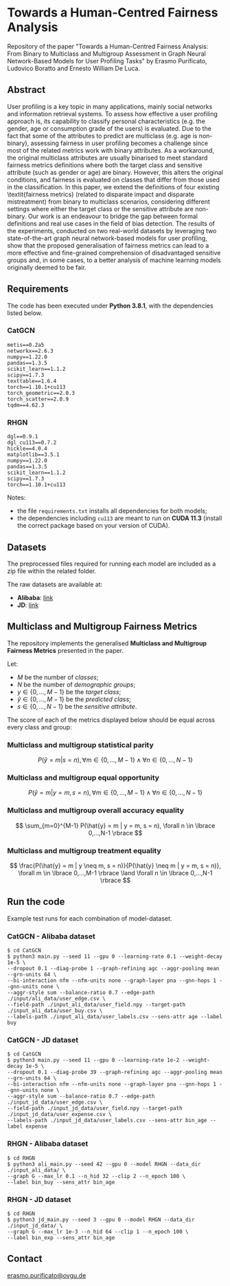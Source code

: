 # Towards a Human-Centred Fairness Analysis
Repository of the paper "Towards a Human-Centred Fairness Analysis: From Binary to Multiclass and Multigroup Assessment in Graph Neural Network-Based Models for User Profiling Tasks" by Erasmo Purificato, Ludovico Boratto and Ernesto William De Luca.

## Abstract
User profiling is a key topic in many applications, mainly social networks and information retrieval systems.
To assess how effective a user profiling approach is, its capability to classify personal characteristics (e.g. the gender, age or consumption grade of the users) is evaluated. 
Due to the fact that some of the attributes to predict are multiclass (e.g. age is non-binary), assessing fairness in user profiling becomes a challenge since most of the related metrics work with binary attributes.
As a workaround, the original multiclass attributes are usually binarised to meet standard fairness metrics definitions where both the target class and sensitive attribute (such as gender or age) are binary. However, this alters the original conditions, and fairness is evaluated on classes that differ from those used in the classification.
In this paper, we extend the definitions of four existing \textit{fairness metrics} (related to disparate impact and disparate mistreatment) from binary to multiclass scenarios, considering different settings where either the target class or the sensitive attribute are non-binary.
Our work is an endeavour to bridge the gap between formal definitions and real use cases in the field of bias detection.
The results of the experiments, conducted on two real-world datasets by leveraging two state-of-the-art graph neural network-based models for user profiling, show that the proposed generalisation of fairness metrics can lead to a more effective and fine-grained comprehension of disadvantaged sensitive groups and, in some cases, to a better analysis of machine learning models originally deemed to be fair.

## Requirements
The code has been executed under **Python 3.8.1**, with the dependencies listed below.

### CatGCN
```
metis==0.2a5
networkx==2.6.3
numpy==1.22.0
pandas==1.3.5
scikit_learn==1.1.2
scipy==1.7.3
texttable==1.6.4
torch==1.10.1+cu113
torch_geometric==2.0.3
torch_scatter==2.0.9
tqdm==4.62.3
```

### RHGN
```
dgl==0.9.1
dgl_cu113==0.7.2
hickle==4.0.4
matplotlib==3.5.1
numpy==1.22.0
pandas==1.3.5
scikit_learn==1.1.2
scipy==1.7.3
torch==1.10.1+cu113
```
Notes:
* the file `requirements.txt` installs all dependencies for both models;
* the dependencies including `cu113` are meant to run on **CUDA 11.3** (install the correct package based on your version of CUDA).

## Datasets
The preprocessed files required for running each model are included as a zip file within the related folder.

The raw datasets are available at:
* **Alibaba**: [link](https://tianchi.aliyun.com/dataset/dataDetail?dataId=56)
* **JD**: [link](https://github.com/guyulongcs/IJCAI2019_HGAT)

## Multiclass and Multigroup Fairness Metrics
The repository implements the generalised **Multiclass and Multigroup Fairness Metrics** presented in the paper.

Let:
* $M$ be the number of *classes*;
* $N$ be the number of *demographic groups*;
* $y \in \lbrace 0, ..., M-1 \rbrace$ be the *target class*;
* $\hat{y} \in \lbrace 0, ..., M-1 \rbrace$ be the *predicted class*;
* $s \in \lbrace 0, ..., N-1 \rbrace$ be the *sensitive attribute*.

The score of each of the metrics displayed below should be equal across every class and group:

### **Multiclass and multigroup statistical parity**
$$
P(\hat{y} = m | s = n), \forall m \in \lbrace 0,...,M-1 \rbrace \land \forall n \in \lbrace 0,...,N-1 \rbrace
$$

### **Multiclass and multigroup equal opportunity**
$$
P(\hat{y} = m | y = m, s = n), \forall m \in \lbrace 0,...,M-1 \rbrace \land \forall n \in \lbrace 0,...,N-1 \rbrace
$$

### **Multiclass and multigroup overall accuracy equality**
$$
\sum_{m=0}^{M-1} P(\hat{y} = m | y = m, s = n), \forall n \in \lbrace 0,...,N-1 \rbrace
$$

### **Multiclass and multigroup treatment equality**
$$
\frac{P(\hat{y} = m | y \neq m, s = n)}{P(\hat{y} \neq m | y = m, s = n)}, \forall m \in \lbrace 0,...,M-1 \rbrace \land \forall n \in \lbrace 0,...,N-1 \rbrace
$$

## Run the code
Example test runs for each combination of model-dataset.

### CatGCN - Alibaba dataset
```
$ cd CatGCN
$ python3 main.py --seed 11 --gpu 0 --learning-rate 0.1 --weight-decay 1e-5 \
--dropout 0.1 --diag-probe 1 --graph-refining agc --aggr-pooling mean --grn-units 64 \
--bi-interaction nfm --nfm-units none --graph-layer pna --gnn-hops 1 --gnn-units none \
--aggr-style sum --balance-ratio 0.7 --edge-path ./input/ali_data/user_edge.csv \
--field-path ./input_ali_data/user_field.npy --target-path ./input_ali_data/user_buy.csv \
--labels-path ./input_ali_data/user_labels.csv --sens-attr age --label buy
```

### CatGCN - JD dataset
```
$ cd CatGCN
$ python3 main.py --seed 11 --gpu 0 --learning-rate 1e-2 --weight-decay 1e-5 \
--dropout 0.1 --diag-probe 39 --graph-refining agc --aggr-pooling mean --grn-units 64 \
--bi-interaction nfm --nfm-units none --graph-layer pna --gnn-hops 1 --gnn-units none \
--aggr-style sum --balance-ratio 0.7 --edge-path ./input_jd_data/user_edge.csv \
--field-path ./input_jd_data/user_field.npy --target-path ./input_jd_data/user_expense.csv \
--labels-path ./input_jd_data/user_labels.csv --sens-attr bin_age --label expense
```

### RHGN - Alibaba dataset
```
$ cd RHGN
$ python3 ali_main.py --seed 42 --gpu 0 --model RHGN --data_dir ./input_ali_data/ \
--graph G --max_lr 0.1 --n_hid 32 --clip 2 --n_epoch 100 \
--label bin_buy --sens_attr bin_age
```

### RHGN - JD dataset
```
$ cd RHGN
$ python3 jd_main.py --seed 3 --gpu 0 --model RHGN --data_dir ./input_jd_data/ \
--graph G --max_lr 1e-3 --n_hid 64 --clip 1 --n_epoch 100 \
--label bin_exp --sens_attr bin_age
```

## Contact
<!-- Erasmo Purificato (erasmo.purificato@ovgu.de) -->
erasmo.purificato@ovgu.de